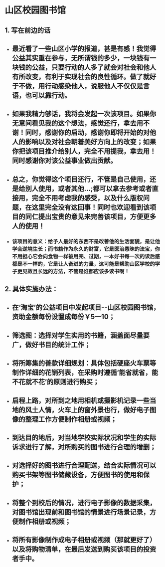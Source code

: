 # 山区校园图书馆
## 1. 写在前边的话
* ## 最近看了一些山区小学的报道，甚是有感！我觉得公益其实重在参与，无所谓钱的多少，一块钱有一块钱的公益，只要行动的人多了就会对社会和他人有所改变，有利于实现社会的良性循环。做了就好于不做，用行动感染他人，说服他人不仅仅是言语，也可以靠行动。
* ## 如果我精力够话，我将会发起一次该项目。如果你无意间看见我的这个想法，感觉还行，拿去用不谢！同时，感谢你的启动，感谢你即将开始的对他人的影响以及对社会朝着美好方向上的改变；如果你把该项目推介给别人，完全不用提我，拿去用！同时感谢你对该公益事业做出贡献。
* ## 总之，你觉得这个项目还行，不管是自己使用，还是给别人使用，或者其他...;都可以拿去参考或者直接用，完全不用考虑我的感受，以及什么版权问题，在这里完全没有这回事！同时也欢迎看到该项目的同仁提出宝贵的意见来完善该项目，方便更多人的使用！
* ### 该项目的意义：给予人最好的东西不是改善他的生活面貌，是让他学会逆境生长；而书籍作为永久的财富，它是医治愚昧的法宝，你不用担心它会向食物一样被用完、过期，一本好书每一次的读后感都是不一样的，它是让人奋进的力量，这可能是帮助山区学校的学子更见效且长远的方法，不管是谁都应该多读书啊！
## 2. 具体实施办法：
* ## 在‘淘宝’的公益项目中发起项目--山区校园图书馆，资助金额每份设置成每份￥5—10；
* ## 筛选图：选择对学生实用的书籍，涵盖面尽量要广，做好书目的统计工作；
* ## 将所筹集的善款详细规划：具体包括硬座火车票等制作详细的花销列表，在采购时遵循‘能省就省，能不花就不花’的原则进行购买；
* ## 启程上路，对所到之地用相机或摄影机记录一些当地的风土人情，火车上的窗外景也行，做好电子图像的整理工作方便制作相册或视频；
* ## 到达目的地后，对当地学校实际状况和学生的实际诉求进行了解，对所购买的图书进行合理的增删；
* ## 对选择好的图书进行合理配送，结合实际情况可以购买书架等图书储藏设备，方便图书的使用和保护；
* ## 将整个到校后的情况，进行电子影像的数据采集，对图书馆出现前和图书馆的情景进行场景记录，方便制作相册或视频；
* ## 将所有影像制作成电子相册或视频（那就更好了）以及将购物清单，在最后发送到购买该项目的投资者手中。
